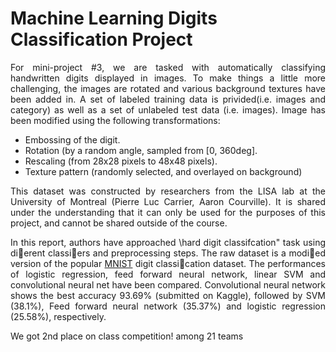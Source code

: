 <h1>Machine Learning Digits Classification Project</h1>
<p style="text-align:justify">For mini-project #3, we are tasked with automatically classifying handwritten digits displayed in images.
To make things a little more challenging, the images are rotated and various background textures have been added in.
A set of labeled training data is privided(i.e. images and category) as well as a set of unlabeled test data (i.e. images).
Image	has	been	modified	using	the	 following	transformations:
<ul>
<li> Embossing	of	the	digit.
<li>Rotation (by	a	random	angle,	sampled	from	[0,	360deg].</li>
<li>Rescaling	(from	28x28	pixels	to	48x48	pixels).</li>
<li>Texture	pattern	(randomly	selected,	and	overlayed	on	background)</li>
</ul>
</p>

<p style="text-align:justify">This	dataset	was	constructed by	researchers	from the	LISA	lab	at	the	
University	of	Montreal	(Pierre	Luc	Carrier,	Aaron	Courville).	It	is	shared	
under	the	understanding	that	it	can	only	be	used	for	the	purposes	of	this	
project,	and	cannot	be	shared	outside	of	the	course.<p>

<p style="text-align:justify">In this report, authors have approached \hard digit classifcation" task using dierent classiers and preprocessing steps. The raw dataset is a modied version of the popular <a href="http://yann.lecun.com/exdb/mnist/">MNIST</a> digit classication dataset. The performances of logistic regression, feed forward neural network, linear SVM and convolutional neural net have been compared. Convolutional neural network shows the best accuracy 93.69% (submitted on Kaggle), followed by SVM (38.1%), Feed forward neural network (35.37%) and logistic regression (25.58%), respectively.</p>

<p>We got 2nd place on class competition! among 21 teams</p>
